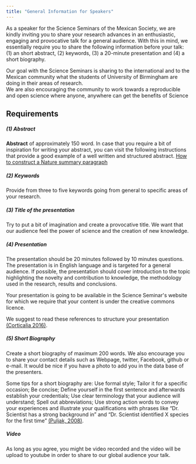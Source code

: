```yaml
---
title: "General Information for Speakers"
---
```


As a speaker for the Science Seminars of the Mexican Society,
we are kindly inviting you to share your research advances in an
enthusiastic, engaging and provocative talk for a general audience.
With this in mind, we essentially require you to share the following information
before your talk:
(1) an short abstract, (2) keywords, (3) a 20-minute presentation
and (4) a short biography.

Our goal with the Science Seminars is sharing to the international and to the
Mexican community what the students of University of Birmingham are doing in
their areas of research.  
We are also encouraging the community to work towards a reproducible and open
science where anyone, anywhere can get the benefits of Science

## Requirements

##### (1) Abstract

**Abstract** of approximately 150 word. In case that you require a bit of
inspiration for writing your abstract, you can visit the following instructions
that provide a good example of a well written and structured abstract.
[How to construct a Nature summary paragraph](https://github.com/MexicanSocietyUoB/Seminars/blob/master/assets/presentations/Letter_bold_para.pdf)

##### (2) Keywords
Provide from three to five keywords going from general to specific areas of your research.

##### (3) Title of the presentation
Try to put a bit of imagination and create a provocative title.
We want that our audience feel the power of science and the creation of new knowledge.

##### (4) Presentation
The presentation should be 20 minutes followed by 10
minutes questions. The presentation is in English language and is targeted for a
general audience.
If possible, the presentation should cover introduction to the topic highlighting
the novelty and contribution to knowledge, the methodology used in the research,
results and conclusions.

Your presentation is going to be available in the Science Seminar's
website for which we require that your content is under the creative commons licence.

We suggest to read these references to structure your presentation
[(Corticalia 2016)](https://corticalia.wordpress.com/2016/06/19/how-to-structure-a-presentation/).

##### (5) Short Biography
Create a short biography of maximum 200 words. We also encourage you to share your
contact details such as Webpage, twitter, Facebook, github or e-mail.
It would be nice if you have a photo to add you in the data base of the presenters.

Some tips for a short biography are: Use formal style; Tailor it for a specific occasion;
Be concise; Define yourself in the first sentence and afterwards establish your credentials;
Use clear terminology that your audience will understand; Spell out abbreviations;
Use strong action words to convey your experiences and illustrate your qualifications with phrases
like “Dr. Scientist has a strong background in” and “Dr. Scientist identified
X species for the first time”
[(Puljak, 2008)](http://www.labtimes.org/labtimes/method/methods/2008_02.lasso).


##### Video
As long as you agree, you might be video recorded and the video will be upload to
youtube in order to share to our global audience your talk.
